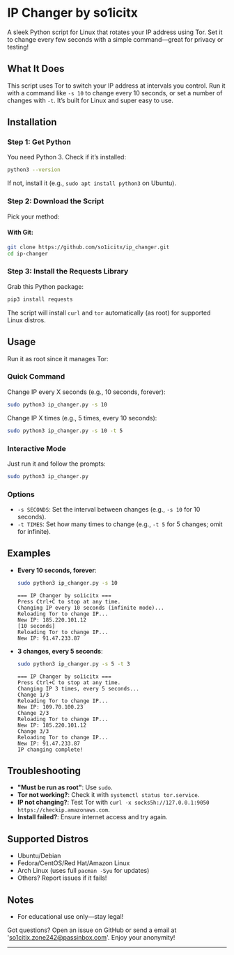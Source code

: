 
# IP Changer by so1icitx

A sleek Python script for Linux that rotates your IP address using Tor. Set it to change every few seconds with a simple command—great for privacy or testing!

## What It Does
This script uses Tor to switch your IP address at intervals you control. Run it with a command like `-s 10` to change every 10 seconds, or set a number of changes with `-t`. It’s built for Linux and super easy to use.

## Installation

### Step 1: Get Python
You need Python 3. Check if it’s installed:
```bash
python3 --version
```
If not, install it (e.g., `sudo apt install python3` on Ubuntu).

### Step 2: Download the Script
Pick your method:

#### With Git:
```bash
git clone https://github.com/so1icitx/ip_changer.git
cd ip-changer
```

### Step 3: Install the Requests Library
Grab this Python package:
```bash
pip3 install requests
```

The script will install `curl` and `tor` automatically (as root) for supported Linux distros.

## Usage

Run it as root since it manages Tor:

### Quick Command
Change IP every X seconds (e.g., 10 seconds, forever):
```bash
sudo python3 ip_changer.py -s 10
```

Change IP X times (e.g., 5 times, every 10 seconds):
```bash
sudo python3 ip_changer.py -s 10 -t 5
```

### Interactive Mode
Just run it and follow the prompts:
```bash
sudo python3 ip_changer.py
```

### Options
- `-s SECONDS`: Set the interval between changes (e.g., `-s 10` for 10 seconds).
- `-t TIMES`: Set how many times to change (e.g., `-t 5` for 5 changes; omit for infinite).

## Examples
- **Every 10 seconds, forever**:
  ```bash
  sudo python3 ip_changer.py -s 10
  ```
  ```
  === IP Changer by so1icitx ===
  Press Ctrl+C to stop at any time.
  Changing IP every 10 seconds (infinite mode)...
  Reloading Tor to change IP...
  New IP: 185.220.101.12
  [10 seconds]
  Reloading Tor to change IP...
  New IP: 91.47.233.87
  ```

- **3 changes, every 5 seconds**:
  ```bash
  sudo python3 ip_changer.py -s 5 -t 3
  ```
  ```
  === IP Changer by so1icitx ===
  Press Ctrl+C to stop at any time.
  Changing IP 3 times, every 5 seconds...
  Change 1/3
  Reloading Tor to change IP...
  New IP: 109.70.100.23
  Change 2/3
  Reloading Tor to change IP...
  New IP: 185.220.101.12
  Change 3/3
  Reloading Tor to change IP...
  New IP: 91.47.233.87
  IP changing complete!
  ```

## Troubleshooting
- **"Must be run as root"**: Use `sudo`.
- **Tor not working?**: Check it with `systemctl status tor.service`.
- **IP not changing?**: Test Tor with `curl -x socks5h://127.0.0.1:9050 https://checkip.amazonaws.com`.
- **Install failed?**: Ensure internet access and try again.

## Supported Distros
- Ubuntu/Debian
- Fedora/CentOS/Red Hat/Amazon Linux
- Arch Linux (uses full `pacman -Syu` for updates)
- Others? Report issues if it fails!

## Notes
- For educational use only—stay legal!

Got questions? Open an issue on GitHub or send a email at 'so1citix.zone242@passinbox.com'. Enjoy your anonymity!

---
